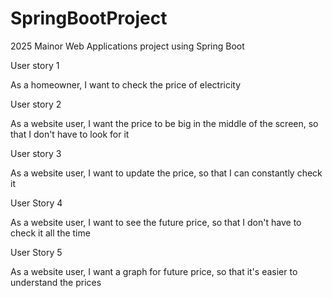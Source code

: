 # SpringBootProject
2025 Mainor Web Applications project using Spring Boot

User story 1

As a homeowner, I want to check the price of electricity

User story 2

As a website user, I want the price to be big in the middle of the screen, so that I don't have to look for it

User story 3

As a website user, I want to update the price, so that I can constantly check it

User Story 4

As a website user, I want to see the future price, so that I don't have to check it all the time

User Story 5

As a website user, I want a graph for future price, so that it's easier to understand the prices
